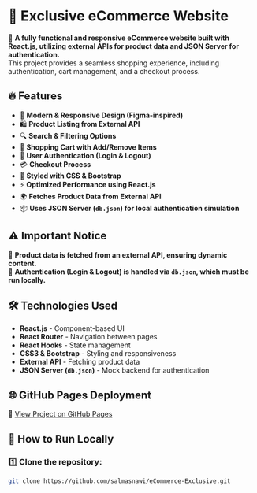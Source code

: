 # 🛒 Exclusive eCommerce Website

🚀 **A fully functional and responsive eCommerce website built with React.js, utilizing external APIs for product data and JSON Server for authentication.**  
This project provides a seamless shopping experience, including authentication, cart management, and a checkout process.  

## 🔥 Features
- 🏪 **Modern & Responsive Design (Figma-inspired)**
- 🛍️ **Product Listing from External API**
- 🔍 **Search & Filtering Options**
- 🛒 **Shopping Cart with Add/Remove Items**
- 🔑 **User Authentication (Login & Logout)**
- 💳 **Checkout Process**
- 🎨 **Styled with CSS & Bootstrap**
- ⚡ **Optimized Performance using React.js**
- 🌍 **Fetches Product Data from External API**
- 📦 **Uses JSON Server (`db.json`) for local authentication simulation**

## ⚠️ Important Notice
🔹 **Product data is fetched from an external API, ensuring dynamic content.**  
🔹 **Authentication (Login & Logout) is handled via `db.json`, which must be run locally.**  

## 🛠️ Technologies Used
- **React.js** - Component-based UI  
- **React Router** - Navigation between pages  
- **React Hooks** - State management  
- **CSS3 & Bootstrap** - Styling and responsiveness  
- **External API** - Fetching product data  
- **JSON Server (`db.json`)** - Mock backend for authentication  

## 🌐 GitHub Pages Deployment
🔗 [View Project on GitHub Pages]((https://salmasnawi.github.io/eCommerce-Exclusive/))


## 🚀 How to Run Locally
### 1️⃣ Clone the repository:
```sh
git clone https://github.com/salmasnawi/eCommerce-Exclusive.git

